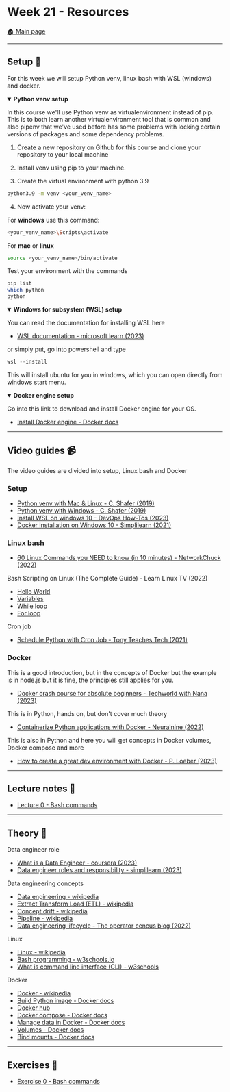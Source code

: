 
# Week 21 - Resources

[:house: Main page](https://github.com/kokchun/Data-engineering-AI22)

---
## Setup :wrench:

For this week we will setup Python venv, linux bash with WSL (windows) and docker. 


<details open>

<summary><b>Python venv setup</b></summary>

In this course we'll use Python venv as virtualenvironment instead of pip. This is to both learn another virtualenvironment tool that is common and also pipenv that we've used before has some problems with locking certain versions of packages and some dependency problems. 

1. Create a new repository on Github for this course and clone your repository to your local machine

2. Install venv using pip to your machine.

3. Create the virtual environment with python 3.9

```bash
python3.9 -m venv <your_venv_name>
```

4. Now activate your venv: 

For **windows** use this command: 

```bash
<your_venv_name>\Scripts\activate 
```

For **mac** or **linux**

```bash
source <your_venv_name>/bin/activate
```

Test your environment with the commands 

```bash
pip list 
which python
python
```

</details>

<details open>

<summary><b>Windows for subsystem (WSL) setup</b></summary>

You can read the documentation for installing WSL here 
- [WSL documentation - microsoft learn (2023)](https://learn.microsoft.com/en-us/windows/wsl/install)

or simply put, go into powershell and type 

```powershell
wsl --install
```

This will install ubuntu for you in windows, which you can open directly from windows start menu. 

</details>


<details open> 

<summary><b>Docker engine setup</b></summary>

Go into this link to download and install Docker engine for your OS. 
- [Install Docker engine - Docker docs](https://docs.docker.com/engine/install/)

</details>


---   
## Video guides :video_camera:

The video guides are divided into setup, Linux bash and Docker 

### Setup
- [Python venv with Mac & Linux - C. Shafer (2019)](https://www.youtube.com/watch?v=Kg1Yvry_Ydk)
- [Python venv with Windows - C. Shafer (2019)](https://www.youtube.com/watch?v=APOPm01BVrk)
- [Install WSL on windows 10 - DevOps How-Tos (2023)](https://www.youtube.com/watch?v=VkJHRpgJxMY)
- [Docker installation on Windows 10 - Simplilearn (2021)](https://www.youtube.com/watch?v=5nX8U8Fz5S0)

### Linux bash

- [60 Linux Commands you NEED to know (in 10 minutes) - NetworkChuck (2022)](https://www.youtube.com/watch?v=gd7BXuUQ91w)


Bash Scripting on Linux (The Complete Guide) - Learn Linux TV (2022)
- [Hello World](https://www.youtube.com/watch?v=boqC9QenshY&list=PLT98CRl2KxKGj-VKtApD8-zCqSaN2mD4w&index=2)
- [Variables](https://www.youtube.com/watch?v=uQE_4Q-HZZw&list=PLT98CRl2KxKGj-VKtApD8-zCqSaN2mD4w&index=3)
- [While loop](https://www.youtube.com/watch?v=R0tTsdQ_9Vw&list=PLT98CRl2KxKGj-VKtApD8-zCqSaN2mD4w&index=7)
- [For loop](https://www.youtube.com/watch?v=HvzI7c3eK5k&list=PLT98CRl2KxKGj-VKtApD8-zCqSaN2mD4w&index=9)

Cron job 
- [Schedule Python with Cron Job - Tony Teaches Tech (2021)](https://www.youtube.com/watch?v=EgrpfvBc7ks)

### Docker

This is a good introduction, but in the concepts of Docker but the example is in node.js but it is fine, the principles still applies for you. 
- [Docker crash course for absolute beginners - Techworld with Nana (2023)](https://www.youtube.com/watch?v=pg19Z8LL06w)


This is in Python, hands on, but don't cover much theory 
- [Containerize Python applications with Docker - Neuralnine (2022)](https://www.youtube.com/watch?v=0TFWtfFY87U)

This is also in Python and here you will get concepts in Docker volumes, Docker compose and more
- [How to create a great dev environment with Docker - P. Loeber (2023)](https://www.youtube.com/watch?v=0H2miBK_gAk)

---
## Lecture notes :book:

- [Lecture 0 - Bash commands](https://github.com/kokchun/Data-engineering-AI22/blob/main/Lecture-code/Lec0-bash_commands.md)

---
## Theory :book:

Data engineer role
- [What is a Data Engineer - coursera (2023)](https://www.coursera.org/articles/what-does-a-data-engineer-do-and-how-do-i-become-one)
- [Data engineer roles and responsibility - simplilearn (2023)](https://www.simplilearn.com/data-engineer-role-article)

Data engineering concepts
- [Data engineering - wikipedia](https://en.wikipedia.org/wiki/Data_engineering)
- [Extract Transform Load (ETL) - wikipedia](https://en.wikipedia.org/wiki/Extract,_transform,_load)
- [Concept drift - wikipedia](https://en.wikipedia.org/wiki/Concept_drift)
- [Pipeline - wikipedia](https://en.wikipedia.org/wiki/Pipeline_(computing))
- [Data engineering lifecycle - The operator cencus blog (2022)](https://www.getcensus.com/blog/how-understanding-the-data-engineering-lifecycle-helps-us-all-work-better-with-data-engineers)


Linux
- [Linux - wikipedia](https://sv.wikipedia.org/wiki/Linux)
- [Bash programming - w3schools.io](https://www.w3schools.io/terminal/bash-tutorials/)
- [What is command line interface (CLI) - w3schools](https://www.w3schools.com/whatis/whatis_cli.asp)

Docker
- [Docker - wikipedia](https://en.wikipedia.org/wiki/Docker_(software))
- [Build Python image - Docker docs](https://docs.docker.com/language/python/build-images/)
- [Docker hub](https://hub.docker.com/_/python)
- [Docker compose - Docker docs](https://docs.docker.com/compose/gettingstarted/)
- [Manage data in Docker - Docker docs](https://docs.docker.com/storage/)
- [Volumes - Docker docs](https://docs.docker.com/storage/volumes/)
- [Bind mounts - Docker docs](https://docs.docker.com/storage/bind-mounts/)


---
## Exercises :running:

- [Exercise 0 - Bash commands](https://github.com/kokchun/Data-engineering-AI22/blob/main/Exercises/Exercise0-Bash_commands.md)


